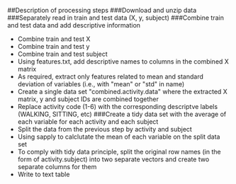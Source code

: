 ##Description of processing steps
###Download and unzip data
###Separately read in train and test data (X, y, subject)
###Combine train and test data and add descriptive information
* Combine train and test X
* Combine train and test y
* Combine train and test subject
* Using features.txt, add descriptive names to columns in the combined X matrix
* As required, extract only features related to mean and standard deviation of variables (i.e., with "mean" or "std" in name)
* Create a single data set "combined.activity.data" where the extracted X matrix, y and subject IDs are combined together
* Replace activity code (1-6) with the corresponding descriptve labels (WALKING, SITTING, etc)
###Create a tidy data set with the average of each variable for each activity and each subject
* Split the data from the previous step by activity and subject
* Using sapply to calclutate the mean of each variable on the split data set
* To comply with tidy data principle, split the original row names (in the form of activity.subject) into two separate vectors and create two separate columns for them
* Write to text table
